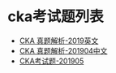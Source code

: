 # cka考试题列表

* [CKA 真题解析-2019英文](https://wqblogs.com/2020/08/13/cka/#%E7%AC%AC%E4%B8%80%E9%A2%98)
* [CKA 真题解析-201904中文](https://blog.csdn.net/zhouwenjun0820/article/details/105881669)
* [CKA考试题-201905](https://www.cnblogs.com/haoprogrammer/p/11149661.html)
